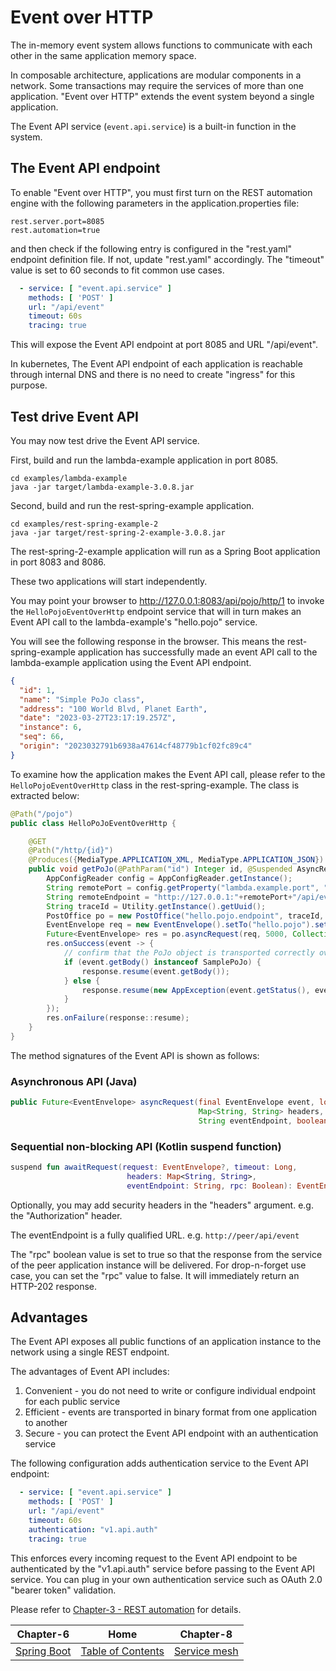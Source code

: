 # Event over HTTP

The in-memory event system allows functions to communicate with each other in the same application memory space.

In composable architecture, applications are modular components in a network. Some transactions may require
the services of more than one application. "Event over HTTP" extends the event system beyond a single application.

The Event API service (`event.api.service`) is a built-in function in the system.

## The Event API endpoint

To enable "Event over HTTP", you must first turn on the REST automation engine with the following parameters
in the application.properties file:

```properties
rest.server.port=8085
rest.automation=true
```

and then check if the following entry is configured in the "rest.yaml" endpoint definition file. 
If not, update "rest.yaml" accordingly. The "timeout" value is set to 60 seconds to fit common use cases.

```yaml
  - service: [ "event.api.service" ]
    methods: [ 'POST' ]
    url: "/api/event"
    timeout: 60s
    tracing: true
```

This will expose the Event API endpoint at port 8085 and URL "/api/event". 

In kubernetes, The Event API endpoint of each application is reachable through internal DNS and there is no need
to create "ingress" for this purpose.

## Test drive Event API

You may now test drive the Event API service.

First, build and run the lambda-example application in port 8085.

```shell
cd examples/lambda-example
java -jar target/lambda-example-3.0.8.jar
```

Second, build and run the rest-spring-example application.

```shell
cd examples/rest-spring-example-2
java -jar target/rest-spring-2-example-3.0.8.jar
```

The rest-spring-2-example application will run as a Spring Boot application in port 8083 and 8086.

These two applications will start independently.

You may point your browser to http://127.0.0.1:8083/api/pojo/http/1 to invoke the `HelloPojoEventOverHttp` 
endpoint service that will in turn makes an Event API call to the lambda-example's "hello.pojo" service.

You will see the following response in the browser. This means the rest-spring-example application has successfully
made an event API call to the lambda-example application using the Event API endpoint.

```json
{
  "id": 1,
  "name": "Simple PoJo class",
  "address": "100 World Blvd, Planet Earth",
  "date": "2023-03-27T23:17:19.257Z",
  "instance": 6,
  "seq": 66,
  "origin": "2023032791b6938a47614cf48779b1cf02fc89c4"
}
```

To examine how the application makes the Event API call, please refer to the `HelloPojoEventOverHttp` class
in the rest-spring-example. The class is extracted below:

```java
@Path("/pojo")
public class HelloPoJoEventOverHttp {

    @GET
    @Path("/http/{id}")
    @Produces({MediaType.APPLICATION_XML, MediaType.APPLICATION_JSON})
    public void getPoJo(@PathParam("id") Integer id, @Suspended AsyncResponse response) {
        AppConfigReader config = AppConfigReader.getInstance();
        String remotePort = config.getProperty("lambda.example.port", "8085");
        String remoteEndpoint = "http://127.0.0.1:"+remotePort+"/api/event";
        String traceId = Utility.getInstance().getUuid();
        PostOffice po = new PostOffice("hello.pojo.endpoint", traceId, "GET /api/pojo/http");
        EventEnvelope req = new EventEnvelope().setTo("hello.pojo").setHeader("id", id);
        Future<EventEnvelope> res = po.asyncRequest(req, 5000, Collections.emptyMap(), remoteEndpoint, true);
        res.onSuccess(event -> {
            // confirm that the PoJo object is transported correctly over the event stream system
            if (event.getBody() instanceof SamplePoJo) {
                response.resume(event.getBody());
            } else {
                response.resume(new AppException(event.getStatus(), event.getError()));
            }
        });
        res.onFailure(response::resume);
    }
}
```

The method signatures of the Event API is shown as follows:

### Asynchronous API (Java)

```java
public Future<EventEnvelope> asyncRequest(final EventEnvelope event, long timeout,
                                          Map<String, String> headers,
                                          String eventEndpoint, boolean rpc) throws IOException;
```

### Sequential non-blocking API (Kotlin suspend function)

```kotlin
suspend fun awaitRequest(request: EventEnvelope?, timeout: Long, 
                          headers: Map<String, String>,
                          eventEndpoint: String, rpc: Boolean): EventEnvelope
```

Optionally, you may add security headers in the "headers" argument. e.g. the "Authorization" header.

The eventEndpoint is a fully qualified URL. e.g. `http://peer/api/event`

The "rpc" boolean value is set to true so that the response from the service of the peer application instance 
will be delivered. For drop-n-forget use case, you can set the "rpc" value to false. It will immediately return
an HTTP-202 response.

## Advantages

The Event API exposes all public functions of an application instance to the network using a single REST endpoint.

The advantages of Event API includes:

1. Convenient - you do not need to write or configure individual endpoint for each public service
2. Efficient - events are transported in binary format from one application to another
3. Secure - you can protect the Event API endpoint with an authentication service

The following configuration adds authentication service to the Event API endpoint:
```yaml
  - service: [ "event.api.service" ]
    methods: [ 'POST' ]
    url: "/api/event"
    timeout: 60s
    authentication: "v1.api.auth"
    tracing: true
```

This enforces every incoming request to the Event API endpoint to be authenticated by the "v1.api.auth" service
before passing to the Event API service. You can plug in your own authentication service such as OAuth 2.0 
"bearer token" validation.

Please refer to [Chapter-3 - REST automation](CHAPTER-3.md) for details.
<br/>

|          Chapter-6          |                   Home                    |          Chapter-8           |
|:---------------------------:|:-----------------------------------------:|:----------------------------:|
| [Spring Boot](CHAPTER-6.md) | [Table of Contents](TABLE-OF-CONTENTS.md) | [Service mesh](CHAPTER-8.md) |
